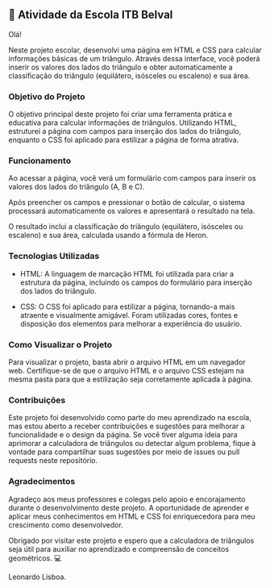 ## :school: Atividade da Escola ITB Belval

Olá!

Neste projeto escolar, desenvolvi uma página em HTML e CSS para calcular informações básicas de um triângulo. Através dessa interface, você poderá inserir os valores dos lados do triângulo e obter automaticamente a classificação do triângulo (equilátero, isósceles ou escaleno) e sua área.

### Objetivo do Projeto
O objetivo principal deste projeto foi criar uma ferramenta prática e educativa para calcular informações de triângulos. Utilizando HTML, estruturei a página com campos para inserção dos lados do triângulo, enquanto o CSS foi aplicado para estilizar a página de forma atrativa.

### Funcionamento
Ao acessar a página, você verá um formulário com campos para inserir os valores dos lados do triângulo (A, B e C).

Após preencher os campos e pressionar o botão de calcular, o sistema processará automaticamente os valores e apresentará o resultado na tela.

O resultado inclui a classificação do triângulo (equilátero, isósceles ou escaleno) e sua área, calculada usando a fórmula de Heron.

### Tecnologias Utilizadas
- HTML: A linguagem de marcação HTML foi utilizada para criar a estrutura da página, incluindo os campos do formulário para inserção dos lados do triângulo.

- CSS: O CSS foi aplicado para estilizar a página, tornando-a mais atraente e visualmente amigável. Foram utilizadas cores, fontes e disposição dos elementos para melhorar a experiência do usuário.

### Como Visualizar o Projeto
Para visualizar o projeto, basta abrir o arquivo HTML em um navegador web. Certifique-se de que o arquivo HTML e o arquivo CSS estejam na mesma pasta para que a estilização seja corretamente aplicada à página.

### Contribuições
Este projeto foi desenvolvido como parte do meu aprendizado na escola, mas estou aberto a receber contribuições e sugestões para melhorar a funcionalidade e o design da página. Se você tiver alguma ideia para aprimorar a calculadora de triângulos ou detectar algum problema, fique à vontade para compartilhar suas sugestões por meio de issues ou pull requests neste repositório.

### Agradecimentos
Agradeço aos meus professores e colegas pelo apoio e encorajamento durante o desenvolvimento deste projeto. A oportunidade de aprender e aplicar meus conhecimentos em HTML e CSS foi enriquecedora para meu crescimento como desenvolvedor.

Obrigado por visitar este projeto e espero que a calculadora de triângulos seja útil para auxiliar no aprendizado e compreensão de conceitos geométricos. :computer:

Leonardo Lisboa.
